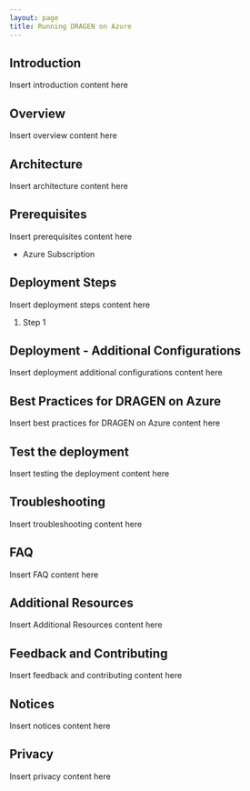 ```yaml
---
layout: page
title: Running DRAGEN on Azure
---
```



## Introduction

Insert introduction content here

## Overview

Insert overview content here

## Architecture

Insert architecture content here

## Prerequisites

Insert prerequisites content here

* Azure Subscription

## Deployment Steps

Insert deployment steps content here

1. Step 1

## Deployment - Additional Configurations

Insert deployment additional configurations content here

## Best Practices for DRAGEN on Azure

Insert best practices for DRAGEN on Azure content here

## Test the deployment

Insert testing the deployment content here

## Troubleshooting

Insert troubleshooting content here

## FAQ

Insert FAQ content here

## Additional Resources

Insert Additional Resources content here

## Feedback and Contributing

Insert feedback and contributing content here

## Notices

Insert notices content here

## Privacy

Insert privacy content here
